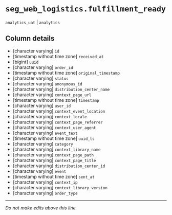 # `seg_web_logistics.fulfillment_ready`
`analytics_uat` | `analytics`

## Column details
* [character varying] `id`
* [timestamp without time zone] `received_at`
* [bigint]    `uuid`
* [character varying] `order_id`
* [timestamp without time zone] `original_timestamp`
* [character varying] `status`
* [character varying] `anonymous_id`
* [character varying] `distribution_center_name`
* [character varying] `context_page_url`
* [timestamp without time zone] `timestamp`
* [character varying] `user_id`
* [character varying] `context_event_location`
* [character varying] `context_locale`
* [character varying] `context_page_referrer`
* [character varying] `context_user_agent`
* [character varying] `event_text`
* [timestamp without time zone] `uuid_ts`
* [character varying] `category`
* [character varying] `context_library_name`
* [character varying] `context_page_path`
* [character varying] `context_page_title`
* [character varying] `distribution_center_id`
* [character varying] `event`
* [timestamp without time zone] `sent_at`
* [character varying] `context_ip`
* [character varying] `context_library_version`
* [character varying] `order_type`

-------------------------------------------------------------------------------
*Do not make edits above this line.*
